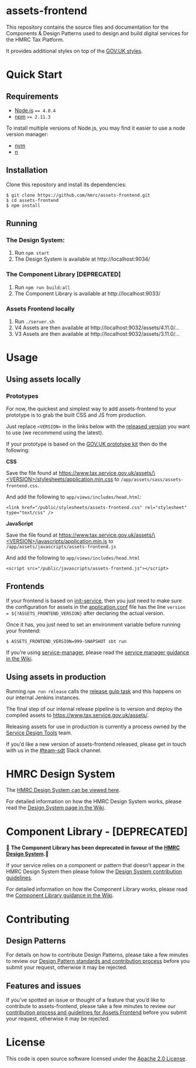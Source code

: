 # assets-frontend

This repository contains the source files and documentation for the Components & Design Patterns used to design and build digital services for the HMRC Tax Platform.

It provides additional styles on top of the [GOV.UK styles](govuk-elements).


# Quick Start

## Requirements

* [Node.js](https://nodejs.org/en/) `== 4.8.4`
* [npm](https://www.npmjs.com/) `>= 2.11.3`

To install multiple versions of Node.js, you may find it easier to use a node version manager:

* [nvm](https://github.com/creationix/nvm)
* [n](https://github.com/tj/n)

## Installation

Clone this repository and install its dependencies:

```
$ git clone https://github.com/hmrc/assets-frontend.git
$ cd assets-frontend
$ npm install
```

## Running

### The Design System:

1. Run `npm start`
2. The Design System is available at http://localhost:9034/

### The Component Library [DEPRECATED]

1. Run `npm run build:all`
2. The Component Library is available at http://localhost:9033/

### Assets Frontend locally

1. Run `./server.sh`
2. V4 Assets are then available at http://localhost:9032/assets/4.11.0/...
3. V3 Assets are then available at http://localhost:9032/assets/3.11.0/...

# Usage

## Using assets locally

### Prototypes

For now, the quickest and simplest way to add assets-frontend to your prototype is to grab the built CSS and JS from production.

Just replace `<VERSION>` in the links below with the [released version](https://github.com/hmrc/assets-frontend/releases) you want to use (we recommend using the latest).

If your prototype is based on the [GOV.UK prototype kit](https://github.com/alphagov/govuk_prototype_kit/) then do the following:

**CSS**

Save the file found at
[https://www.tax.service.gov.uk/assets/\<VERSION\>/stylesheets/application.min.css](https://www.tax.service.gov.uk/assets/\<VERSION\>/stylesheets/application.min.css)
to `/app/assets/sass/assets-frontend.css`.

And add the following to `app/views/includes/head.html`:
```
<link href="/public/stylesheets/assets-frontend.css" rel="stylesheet" type="text/css" />
```

**JavaScript**

Save the file found at
[https://www.tax.service.gov.uk/assets/\<VERSION\>/javascripts/application.min.js](https://www.tax.service.gov.uk/assets/\<VERSION\>/javascripts/application.min.js)
to `/app/assets/javascripts/assets-frontend.js`

And add the following to `app/views/includes/head.html`
```
<script src="/public/javascripts/assets-frontend.js"></script>
```

## Frontends

If your frontend is based on [init-service](https://github.com/hmrc/init-service/), then you just need to make sure the configuration for assets in the [application.conf](https://github.com/hmrc/init-service/blob/f9a55c100faa8b13d2a1a869c0531f6e3a7b556c/templates/service/conf/application.conf#L73-L77) file has the line `version = ${?ASSETS_FRONTEND_VERSION}` after declaring the actual version.

Once it has, you just need to set an environment variable before running your frontend:

```
$ ASSETS_FRONTEND_VERSION=999-SNAPSHOT sbt run
```

If you’re using [service-manager](https://github.com/hmrc/service-manager), please read the [service manager guidance in the Wiki](https://github.com/hmrc/assets-frontend/wiki/Using-service-manager).


## Using assets in production

Running `npm run release` calls the [release gulp task](https://github.com/hmrc/assets-frontend/blob/master/gulpfile.js/tasks/release.js) and this happens on our internal Jenkins instances.

The final step of our internal release pipeline is to version and deploy the compiled assets to https://www.tax.service.gov.uk/assets/.

Releasing assets for use in production is currently a process owned by the [Service Design Tools](https://github.com/orgs/hmrc/teams/service-design-tools) team.

If you’d like a new version of assets-frontend released, please get in touch with us in the [#team-sdt](https://hmrcdigital.slack.com/messages/C39V3PH38) Slack channel.


# HMRC Design System

The [HMRC Design System can be viewed here](http://hmrc.github.io/assets-frontend/).

For detailed information on how the HMRC Design System works, please read the [Design System page in the Wiki](https://github.com/hmrc/assets-frontend/wiki/HMRC-Design-System).


# Component Library - [DEPRECATED]

:rotating_light: **The Component Library has been deprecated in favour of the [HMRC Design System](http://hmrc.github.io/assets-frontend/).**:rotating_light:

If your service relies on a component or pattern that doesn’t appear in the HMRC Design System then please follow the [Design System contribution guidelines](https://github.com/hmrc/assets-frontend/wiki/HMRC-Design-System#contributing-a-design-pattern).

For detailed information on how the Component Library works, please read the [Component Library guidance in the Wiki](https://github.com/hmrc/assets-frontend/wiki/Component-Library-%5BDEPRECATED%5D).


# Contributing

## Design Patterns

For details on how to contribute Design Patterns, please take a few minutes to review our [Design Pattern standards and contribution process](https://github.com/hmrc/assets-frontend/wiki/HMRC-Design-System#contributing-a-design-pattern) before you submit your request, otherwise it may be rejected.

## Features and issues

If you’ve spotted an issue or thought of a feature that you’d like to contribute to assets-frontend, please take a few minutes to review our [contribution process and guidelines for Assets Frontend](CONTRIBUTING.md) before you submit your request, otherwise it may be rejected.


# License

This code is open source software licensed under the [Apache 2.0 License]("http://www.apache.org/licenses/LICENSE-2.0.html").
